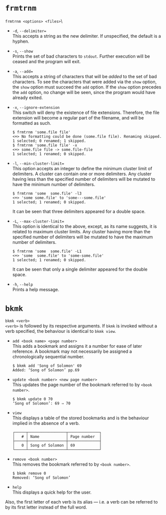 # `frmtrnm`
`frmtrnm <options> <files>`\

* `-d`, `--delimiter=`\
This accepts a string as the new delimiter. If unspecified, the default is
a hyphen.

* `-s`, `--show`\
Prints the set of bad characters to `stdout`. Further execution will be ceased
and the program will exit.

* `-a`, `--add=`\
  This accepts a string of characters that will be *added* to the set of bad
  characters. To see the characters that were added via the `show` option,
  the `show` option must succeed the `add` option. If the `show` option
  precedes the `add` option, no change will be seen, since the program would
  have already exited.
* `-x`, `--ignore-extension`\
  This switch will deny the existence of file extensions. Therefore, the
  file extension will become a regular part of the filename, and will be
  formatted as such.
  ```
  $ frmtrnm 'some.file file'
  <+> No formatting could be done (some.file file). Renaming skipped.
  1 selected; 0 renamed; 1 skipped.
  $ frmtrnm 'some.file file' -x
  <+> some.file file -> some.file-file
  1 selected; 1 renamed; 0 skipped.
  ```
* `-l`, `--min-cluster-limit=`\
  This option accepts an integer to define the minimum cluster limit of
  delimiters.  A cluster can contain one or more delimiters. Any cluster
  having less than the specified number of delimiters will be mutated to
  have the minimum number of delimiters.
  ```
  $ frmtrnm 'some  some.file' -l3
  <+> 'some some.file' to 'some---some.file'
  1 selected; 1 renamed; 0 skipped.
  ```
  It can be seen that three delimiters appeared for a double space.
* `-L`, `--max-cluster-limit=`\
  This option is identical to the above, except, as its name suggests, it is
  related to maximum cluster limits. Any cluster having more than the
  specified number of delimiters will be mutated to have the maximum number
  of delimiters.
  ```
  $ frmtrnm 'some  some.file' -L1
  <+> 'some  some.file' to 'some-some.file'
  1 selected; 1 renamed; 0 skipped.
  ```
  It can be seen that only a single delimiter appeared for the double space.

* `-h`, `--help`\
  Prints a help message.


# `bkmk`
`bkmk <verb>`\
`<verb>` is followed by its respective arguments.  If `bkmk` is invoked
without a verb specified, the behaviour is identical to `bkmk view`.

* `add <book name> <page number>`\
  This adds a bookmark and assigns it a number for ease of later reference. 
  A bookmark may not necessarily be assigned a chronologically sequential
  number.
  ```
  $ bkmk add 'Song of Solomon' 69
  Added: ‘Song of Solomon’ pp.69
  ```
* `update <book number> <new page number>`\
  This updates the page number of the bookmark referred to by `<book number>`.
  ```
  $ bkmk update 0 70
  ‘Song of Solomon’: 69 ⇒ 70
  ```
* `view`\
  This displays a table of the stored bookmarks and is the behaviour implied
  in the absence of a verb.
  ```
  ┌─────┬─────────────────┬──────────────┐
  │   # │ Name            │ Page number  │
  ├─────┼─────────────────┼──────────────┤
  │   0 │ Song of Solomon │ 69           │
  └─────┴─────────────────┴──────────────┘
  ```
* `remove <book number>`\
  This removes the bookmark referred to by `<book number>`.
  ```
  $ bkmk remove 0
  Removed: ‘Song of Solomon’
  ```
* `help`\
  This displays a quick help for the user.

Also, the first letter of each verb is its alias — i.e. a verb can be referred
to by its first letter instead of the full word.
